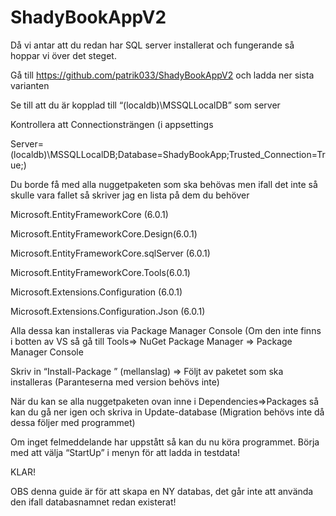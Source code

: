 # ShadyBookAppV2


Då vi antar att du redan har SQL server installerat och fungerande så hoppar vi över det steget.  

Gå till https://github.com/patrik033/ShadyBookAppV2 och ladda ner sista varianten 

Se till att du är kopplad till “(localdb)\MSSQLLocalDB” som server 

Kontrollera att Connectionsträngen (i appsettings  

Server=(localdb)\\MSSQLLocalDB;Database=ShadyBookApp;Trusted_Connection=True;) 

Du borde få med alla nuggetpaketen som ska behövas men ifall det inte så skulle vara fallet så skriver jag en lista på dem du behöver 

Microsoft.EntityFrameworkCore (6.0.1) 

Microsoft.EntityFrameworkCore.Design(6.0.1) 

Microsoft.EntityFrameworkCore.sqlServer (6.0.1) 

Microsoft.EntityFrameworkCore.Tools(6.0.1) 

Microsoft.Extensions.Configuration (6.0.1) 

Microsoft.Extensions.Configuration.Json (6.0.1) 

Alla dessa kan installeras via Package Manager Console (Om den inte finns i botten av VS så gå till Tools=> NuGet Package Manager => Package Manager Console 

Skriv in “Install-Package ” (mellanslag) => Följt av paketet som ska installeras (Paranteserna med version behövs inte) 

När du kan se alla nuggetpaketen ovan inne i Dependencies=>Packages så kan du gå ner igen och skriva in Update-database (Migration behövs inte då dessa följer med programmet) 

Om inget felmeddelande har uppstått så kan du nu köra programmet. Börja med att välja “StartUp” i menyn för att ladda in testdata!  

KLAR! 

OBS denna guide är för att skapa en NY databas, det går inte att använda den ifall databasnamnet redan existerat!  

 

 

 
